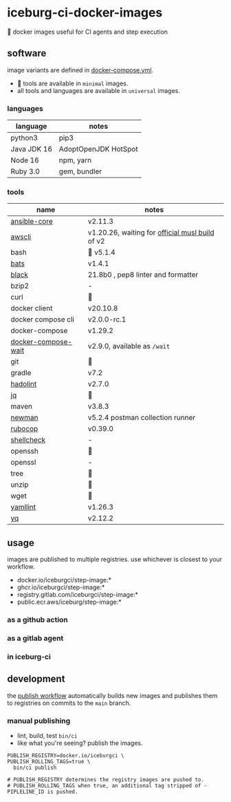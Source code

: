 # iceburg-ci-docker-images
:rocket: docker images useful for CI agents and step execution

## software

image variants are defined in [docker-compose.yml](docker-compose.yml).
* :ox: tools are available in `minimal` images.
* all tools and languages are available in `universal` images.

### languages

language | notes
--- | ---
python3 | pip3
Java JDK 16 | AdoptOpenJDK HotSpot
Node 16 | npm, yarn
Ruby 3.0 | gem, bundler

### tools

name | notes
--- | ---
[ansible-core](https://github.com/ansible/ansible) | v2.11.3
[awscli](https://github.com/aws/aws-cli) | v1.20.26, waiting for [official musl build](https://github.com/aws/aws-cli/issues/4685) of v2
bash | :ox: v5.1.4
[bats](https://github.com/bats-core/bats-core) | v1.4.1
[black](https://github.com/psf/black) | 21.8b0 , pep8 linter and formatter
bzip2 | -
curl | :ox:
docker client | v20.10.8
docker compose cli | v2.0.0-rc.1
docker-compose | v1.29.2
[docker-compose-wait](https://github.com/ufoscout/docker-compose-wait) | v2.9.0, available as `/wait`
git | :ox:
gradle | v7.2
[hadolint](https://github.com/hadolint/hadolint) | v2.7.0
[jq](https://stedolan.github.io/jq/) | :ox:
maven | v3.8.3
[newman](https://github.com/postmanlabs/newman) | v5.2.4 postman collection runner
[rubocop](https://rubocop.org/) | v0.39.0
[shellcheck](https://github.com/koalaman/shellcheck) | -
openssh | :ox:
openssl | -
tree | :ox:
unzip | :ox:
wget | :ox:
[yamllint](https://github.com/adrienverge/yamllint) | v1.26.3
[yq](https://pypi.org/project/yq) | v2.12.2

## usage

images are published to multiple registries. use whichever is closest to your workflow.

* docker.io/iceburgci/step-image:*
* ghcr.io/iceburgci/step-image:*
* registry.gitlab.com/iceburgci/step-image:*
* public.ecr.aws/iceburg/step-image:*

### as a github action

### as a gitlab agent

### in iceburg-ci

## development

the [publish workflow](.github/workflows/github-actions-publish.yml) automatically builds new images and publishes them to registries on commits to the `main` branch.

### manual publishing

* lint, build, test `bin/ci`
* like what you're seeing? publish the images.

```
PUBLISH_REGISTRY=docker.io/iceburgci \
PUBLISH_ROLLING_TAGS=true \
  bin/ci publish

# PUBLISH_REGISTRY determines the registry images are pushed to.
# PUBLISH_ROLLING_TAGS when true, an additional tag stripped of -PIPLELINE_ID is pushed.
```
